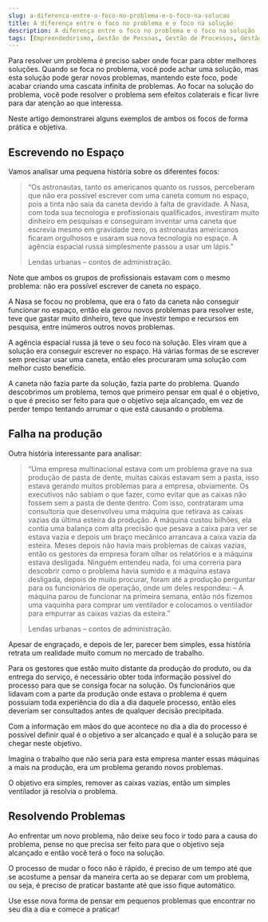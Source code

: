 ```yaml
---
slug: a-diferenca-entre-o-foco-no-problema-e-o-foco-na-solucao
title: A diferença entre o foco no problema e o foco na solução
description: A diferença entre o foco no problema e o foco na solução
tags: [Empreendedorismo, Gestão de Pessoas, Gestão de Processos, Gestão de Projetos]
---
```


Para resolver um problema é preciso saber onde focar para obter melhores soluções. Quando se foca no problema, você pode achar uma solução, mas esta solução pode gerar novos problemas, mantendo este foco, pode acabar criando uma cascata infinita de problemas. Ao focar na solução do problema, você pode resolver o problema sem efeitos colaterais e ficar livre para dar atenção ao que interessa.

<!--truncate-->

Neste artigo demonstrarei alguns exemplos de ambos os focos de forma prática e objetiva.

## Escrevendo no Espaço

Vamos analisar uma pequena história sobre os diferentes focos:

> “Os astronautas, tanto os americanos quanto os russos, perceberam que não era possível escrever com uma caneta comum no espaço, pois a tinta não saia da caneta devido à falta de gravidade. A Nasa, com toda sua tecnologia e profissionais qualificados, investiram muito dinheiro em pesquisas e conseguiram inventar uma caneta que escrevia mesmo em gravidade zero, os astronautas americanos ficaram orgulhosos e usaram sua nova tecnologia no espaço. A agência espacial russa simplesmente passou a usar um lápis.”
> 
> Lendas urbanas – contos de administração.

Note que ambos os grupos de profissionais estavam com o mesmo problema: não era possível escrever de caneta no espaço.

A Nasa se focou no problema, que era o fato da caneta não conseguir funcionar no espaço, então ela gerou novos problemas para resolver este, teve que gastar muito dinheiro, teve que investir tempo e recursos em pesquisa, entre inúmeros outros novos problemas.

A agência espacial russa já teve o seu foco na solução. Eles viram que a solução era conseguir escrever no espaço. Há várias formas de se escrever sem precisar usar uma caneta, então eles procuraram uma solução com melhor custo benefício.

A caneta não fazia parte da solução, fazia parte do problema. Quando descobrimos um problema, temos que primeiro pensar em qual é o objetivo, o que é preciso ser feito para que o objetivo seja alcançado, em vez de perder tempo tentando arrumar o que está causando o problema.

## Falha na produção

Outra história interessante para analisar:

> “Uma empresa multinacional estava com um problema grave na sua produção de pasta de dente, muitas caixas estavam sem a pasta, isso estava gerando muitos problemas para a empresa, obviamente. Os executivos não sabiam o que fazer, como evitar que as caixas não fossem sem a pasta de dente dentro. Com isso, contrataram uma consultoria que desenvolveu uma máquina que retirava as caixas vazias da última esteira da produção. A máquina custou bilhões, ela contia uma balança com alta precisão que pesava a caixa para ver se estava vazia e depois um braço mecânico arrancava a caixa vazia da esteira.  Meses depois não havia mais problemas de caixas vazias, então os gestores da empresa foram olhar os relatórios e a máquina estava desligada. Ninguém entendeu nada, foi uma correria para descobrir como o problema havia sumido e a máquina estava desligada, depois de muito procurar, foram até a produção perguntar para os funcionários de operação, onde um deles respondeu: – A máquina parou de funcionar na primeira semana, então nós fizemos uma vaquinha para comprar um ventilador e colocamos o ventilador para empurrar as caixas vazias da esteira.”
>
> Lendas urbanas – contos de administração.

Apesar de engraçado, e depois de ler, parecer bem simples, essa história retrata um realidade muito comum no mercado de trabalho.

Para os gestores que estão muito distante da produção do produto, ou da entrega do serviço, é necessário obter toda informação possível do processo para que se consiga focar na solução. Os funcionários que lidavam com a parte da produção onde estava o problema é quem possuíam toda experiência do dia a dia daquele processo, então eles deveriam ser consultados antes de qualquer decisão precipitada.

Com a informação em mãos do que acontece no dia a dia do processo é possível definir qual é o objetivo a ser alcançado e qual é a solução para se chegar neste objetivo.

Imagina o trabalho que não seria para esta empresa manter essas máquinas a mais na produção, era um problema gerando novos problemas.

O objetivo era simples, remover as caixas vazias, então um simples ventilador já resolvia o problema.

## Resolvendo Problemas

Ao enfrentar um novo problema, não deixe seu foco ir todo para a causa do problema, pense no que precisa ser feito para que o objetivo seja alcançado e então você terá o foco na solução.

O processo de mudar o foco não é rápido, é preciso de um tempo até que se acostume a pensar da maneira certa ao se deparar com um problema, ou seja, é preciso de praticar bastante até que isso fique automático.

Use esse nova forma de pensar em pequenos problemas que encontrar no seu dia a dia e comece a praticar!
